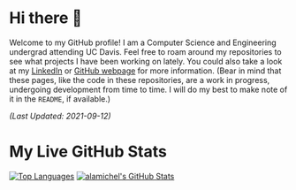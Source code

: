 
<!--
  Hi there! It seems you are looking at the raw Markdown code for this README
  file. To make things somewhat organized and convenient, I will do my best to
  maintain an 80-character limit per line whenever possible. It can be somewhat
  tricky given how long certain syntax must be, but the line limit will be
  adhered to when best to do so, a habit I got from using Google's C++ Code
  Style.
-->

# Hi there 👋

Welcome to my GitHub profile! I am a Computer Science and Engineering undergrad
attending UC Davis. Feel free to roam around my repositories to see what
projects I have been working on lately. You could also take a look at my
[LinkedIn](https://linkedin.com/in/alan-michel) or [GitHub
webpage](https://alamichel.github.io) for more information. (Bear in mind that
these pages, like the code in these repositories, are a work in progress,
undergoing development from time to time. I will do my best to make note of it in
the `README`, if available.)

*(Last Updated: 2021-09-12)*

# My Live GitHub Stats

[![Top Languages](https://github-readme-stats.vercel.app/api/top-langs/?username=alamichel&hide=java.html.css&theme=blue-green)](https://github.com/anuraghazra/github-readme-stats)
[![alamichel's GitHub Stats](https://github-readme-stats.vercel.app/api?username=alamichel&theme=blue-green&show_icons=true)](https://github.com/anuraghazra/github-readme-stats)
